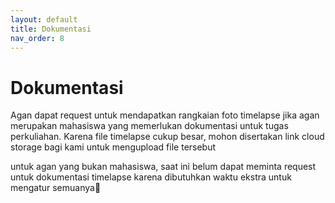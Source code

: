 ```yaml
---
layout: default
title: Dokumentasi
nav_order: 8
---
```


# Dokumentasi

Agan dapat request untuk mendapatkan rangkaian foto timelapse jika agan merupakan mahasiswa yang memerlukan dokumentasi untuk tugas perkuliahan. Karena file timelapse cukup besar, mohon disertakan link cloud storage bagi kami untuk mengupload file tersebut

untuk agan yang bukan mahasiswa, saat ini belum dapat meminta request untuk dokumentasi timelapse karena dibutuhkan waktu ekstra untuk mengatur semuanya🙏
